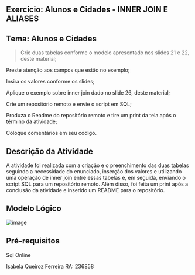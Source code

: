## Exercicio: Alunos e Cidades - INNER JOIN E ALIASES

## Tema: Alunos e Cidades

> Crie duas tabelas conforme o modelo apresentado nos slides 21 e 22, deste material;

 Preste atenção aos campos que estão no exemplo;

 Insira os valores conforme os slides;

 Aplique o exemplo sobre inner join dado no slide 26, deste material;

 Crie um repositório remoto e envie o script em SQL;

 Produza o Readme do repositório remoto e tire um print da tela após o término da atividade;

 Coloque comentários em seu código.


## Descrição da Atividade
A atividade foi realizada  com a criação e o preenchimento das duas tabelas seguindo a necessidade do enunciado, inserção dos valores e utilizando uma operação de inner join entre essas tabelas e, em seguida, enviando o script SQL para um repositório remoto. Além disso, foi feita  um print após a conclusão da atividade e inserido um README para o repositório.

## Modelo Lógico
![image](https://github.com/IsabelaQu/InnerJoin-and-Aliases/assets/124175141/085250be-94a8-48ce-93a5-42fcfe8e23eb)


## Pré-requisitos
Sql Online

Isabela Queiroz Ferreira RA: 236858
